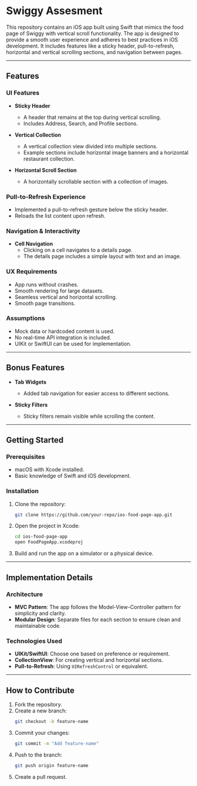 # Swiggy Assesment

This repository contains an iOS app built using Swift that mimics the food page of Swiggy with vertical scroll functionality. The app is designed to provide a smooth user experience and adheres to best practices in iOS development. It includes features like a sticky header, pull-to-refresh, horizontal and vertical scrolling sections, and navigation between pages.

---

## Features

### UI Features

- **Sticky Header**
  - A header that remains at the top during vertical scrolling.
  - Includes Address, Search, and Profile sections.

- **Vertical Collection**
  - A vertical collection view divided into multiple sections.
  - Example sections include horizontal image banners and a horizontal restaurant collection.

- **Horizontal Scroll Section**
  - A horizontally scrollable section with a collection of images.

### Pull-to-Refresh Experience

- Implemented a pull-to-refresh gesture below the sticky header.
- Reloads the list content upon refresh.

### Navigation & Interactivity

- **Cell Navigation**
  - Clicking on a cell navigates to a details page.
  - The details page includes a simple layout with text and an image.

### UX Requirements

- App runs without crashes.
- Smooth rendering for large datasets.
- Seamless vertical and horizontal scrolling.
- Smooth page transitions.

### Assumptions

- Mock data or hardcoded content is used.
- No real-time API integration is included.
- UIKit or SwiftUI can be used for implementation.

---

## Bonus Features

- **Tab Widgets**
  - Added tab navigation for easier access to different sections.

- **Sticky Filters**
  - Sticky filters remain visible while scrolling the content.

---

## Getting Started

### Prerequisites

- macOS with Xcode installed.
- Basic knowledge of Swift and iOS development.

### Installation

1. Clone the repository:
   ```bash
   git clone https://github.com/your-repo/ios-food-page-app.git
   ```

2. Open the project in Xcode:
   ```bash
   cd ios-food-page-app
   open FoodPageApp.xcodeproj
   ```

3. Build and run the app on a simulator or a physical device.

---

## Implementation Details

### Architecture

- **MVC Pattern**: The app follows the Model-View-Controller pattern for simplicity and clarity.
- **Modular Design**: Separate files for each section to ensure clean and maintainable code.

### Technologies Used

- **UIKit/SwiftUI**: Choose one based on preference or requirement.
- **CollectionView**: For creating vertical and horizontal sections.
- **Pull-to-Refresh**: Using `UIRefreshControl` or equivalent.

---

## How to Contribute

1. Fork the repository.
2. Create a new branch:
   ```bash
   git checkout -b feature-name
   ```
3. Commit your changes:
   ```bash
   git commit -m "Add feature-name"
   ```
4. Push to the branch:
   ```bash
   git push origin feature-name
   ```
5. Create a pull request.

